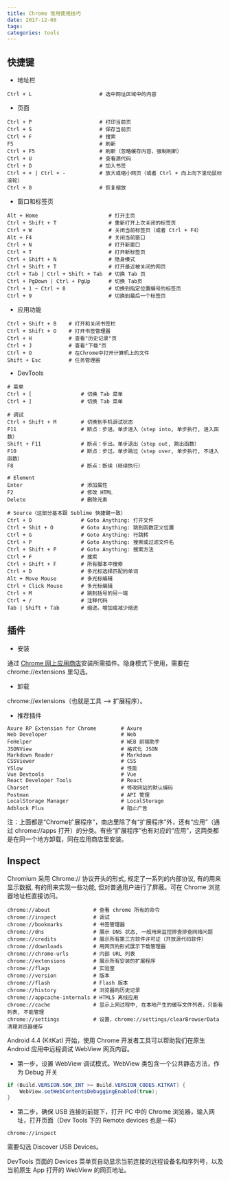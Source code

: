 ```yaml
---
title: Chrome 常用使用技巧
date: 2017-12-08
tags:
categories: tools
---
```


## 快捷键

* 地址栏

```
Ctrl + L                      # 选中网址区域中的内容
```

* 页面

```
Ctrl + P                      # 打印当前页
Ctrl + S                      # 保存当前页
Ctrl + F                      # 搜索
F5                            # 刷新
Ctrl + F5                     # 刷新（忽略缓存内容，强制刷新） 
Ctrl + U                      # 查看源代码 
Ctrl + D                      # 加入书签
Ctrl + + | Ctrl + -           # 放大或缩小网页（或者 Ctrl + 向上向下滚动鼠标滚轮）
Ctrl + 0                      # 恢复缩放
```

<!-- more -->

* 窗口和标签页

```
Alt + Home                       # 打开主页
Ctrl + Shift + T                 # 重新打开上次关闭的标签页
Ctrl + W                         # 关闭当前标签页（或者 Ctrl + F4）
Alt + F4                         # 关闭当前窗口
Ctrl + N                         # 打开新窗口 
Ctrl + T                         # 打开新标签页
Ctrl + Shift + N                 # 隐身模式
Ctrl + Shift + T                 # 打开最近被关闭的网页
Ctrl + Tab | Ctrl + Shift + Tab  # 切换 Tab 页
Ctrl + PgDown | Ctrl + PgUp      # 切换 Tab页
Ctrl + 1 ~ Ctrl + 8              # 切换到指定位置编号的标签页
Ctrl + 9                         # 切换到最后一个标签页
```

* 应用功能

```
Ctrl + Shift + B	# 打开和关闭书签栏 
Ctrl + Shift + O	# 打开书签管理器 
Ctrl + H	        # 查看"历史记录"页 
Ctrl + J	        # 查看"下载"页 
Ctrl + O	        # 在Chrome中打开计算机上的文件
Shift + Esc	        # 任务管理器
```

* DevTools

```
# 菜单
Ctrl + [                # 切换 Tab 菜单
Ctrl + ]                # 切换 Tab 菜单

# 调试
Ctrl + Shift + M        # 切换到手机调试状态
F11                     # 断点：步进。单步进入（step into, 单步执行, 进入函数）
Shift + F11             # 断点：步出。单步退出（step out, 跳出函数）
F10                     # 断点：步过。单步跳过（step over, 单步执行, 不进入函数）
F8                      # 断点：断续（继续执行）

# Element
Enter                   # 添加属性
F2                      # 修改 HTML
Delete                  # 删除元素

# Source（这部分基本跟 Sublime 快捷键一致）
Ctrl + O                # Goto Anything: 打开文件
Ctrl + Shit + O         # Goto Anything: 跳到函数定义位置
Ctrl + G                # Goto Anything: 行跳转
Ctrl + P                # Goto Anything: 搜索或过滤文件名
Ctrl + Shift + P        # Goto Anything: 搜索方法
Ctrl + F                # 搜索
Ctrl + Shift + F        # 所有脚本中搜索
Ctrl + D                # 多光标选择匹配的单词
Alt + Move Mouse        # 多光标编辑
Ctrl + Click Mouse      # 多光标编辑
Ctrl + M                # 跳到括号的另一端
Ctrl + /                # 注释代码
Tab | Shift + Tab       # 缩进。增加或减少缩进
```

## 插件

* 安装

通过 [Chrome 网上应用商店](https://chrome.google.com/webstore/category/extensions)安装所需插件。隐身模式下使用，需要在 chrome://extensions 里勾选。

* 卸载

chrome://extensions（也就是工具 --> 扩展程序）。

* 推荐插件

```
Axure RP Extension for Chrome        # Axure
Web Developer                        # Web
FeHelper                             # WEB 前端助手
JSONView                             # 格式化 JSON
Markdown Reader                      # Markdown
CSSViewer                            # CSS
YSlow                                # 性能
Vue Devtools                         # Vue
React Developer Tools                # React
Charset                              # 修改网站的默认编码
Postman                              # API 管理
LocalStorage Manager                 # LocalStorage
Adblock Plus                         # 阻止广告
```

注：上面都是“Chrome扩展程序”，商店里除了有“扩展程序”外，还有“应用”（通过 chrome://apps 打开）的分类。有些“扩展程序”也有对应的“应用”，这两类都是在同一个地方卸载，同在应用商店里安装。

## Inspect

Chromium 采用 Chrome:// 协议开头的形式, 规定了一系列的内部协议, 有的用来显示数据, 有的用来实现一些功能, 但对普通用户进行了屏蔽。可在 Chrome 浏览器地址栏直接访问。

```
chrome://about              # 查看 chrome 所有的命令
chrome://inspect            # 调试
chrome://bookmarks          # 书签管理器
chrome://dns                # 展示 DNS 状态, 一般用来监控排查排查网络问题
chrome://credits            # 展示所有第三方软件许可证（开放源代码软件）
chrome://downloads          # 用网页的形式展示下载管理器
chrome://chrome-urls        # 内部 URL 列表
chrome://extensions         # 展示所有安装的扩展程序
chrome://flags              # 实验室
chrome://version            # 版本
chrome://flash              # Flash 版本
chrome://history            # 浏览器的历史记录
chrome://appcache-internals # HTML5 离线应用
chrome://cache              # 显示上网过程中, 在本地产生的缓存文件列表，只能看列表, 不能管理
chrome://settings           # 设置，chrome://settings/clearBrowserData 清理浏览器缓存
```

Android 4.4 (KitKat) 开始，使用 Chrome 开发者工具可以帮助我们在原生 Android 应用中远程调试 WebView 网页内容。

* 第一步，设置 WebView 调试模式。WebView 类包含一个公共静态方法，作为 Debug 开关

```Java
if (Build.VERSION.SDK_INT >= Build.VERSION_CODES.KITKAT) {
    WebView.setWebContentsDebuggingEnabled(true);
}
```

* 第二步，确保 USB 连接的前提下，打开 PC 中的 Chrome 浏览器，输入网址，打开页面（Dev Tools 下的 Remote devices 也是一样）

```
chrome://inspect
```

需要勾选 Discover USB Devices。

DevTools 页面的 Devices 菜单页自动显示当前连接的远程设备名和序列号，以及当前原生 App 打开的 WebView 的网页地址。